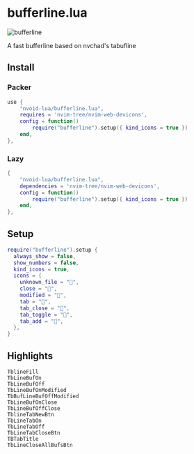 # bufferline.lua
![bufferline](https://github.com/nvoid-lua/bufferline.lua/assets/94284073/d090e833-7b74-43c3-8ff4-ba91c51b65f9)

A fast bufferline based on nvchad's tabufline

## Install

### Packer

```lua
use {
    "nvoid-lua/bufferline.lua",
    requires = 'nvim-tree/nvim-web-devicons',
    config = function()
        require("bufferline").setup({ kind_icons = true })
    end,
},
```

### Lazy

```lua
{
    "nvoid-lua/bufferline.lua",
    dependencies = 'nvim-tree/nvim-web-devicons',
    config = function()
        require("bufferline").setup({ kind_icons = true })
    end,
},
```

## Setup

```lua
require("bufferline").setup {
  always_show = false,
  show_numbers = false,
  kind_icons = true,
  icons = {
    unknown_file = "󰈚",
    close = "󰅖",
    modified = "",
    tab = "󰌒",
    tab_close = "󰅙",
    tab_toggle = "",
    tab_add = "",
  },
}
```

## Highlights

```
TblineFill
TbLineBufOn
TbLineBufOff
TbLineBufOnModified
TbBufLineBufOffModified
TbLineBufOnClose
TbLineBufOffClose
TblineTabNewBtn
TbLineTabOn
TbLineTabOff
TbLineTabCloseBtn
TBTabTitle
TbLineCloseAllBufsBtn
```
